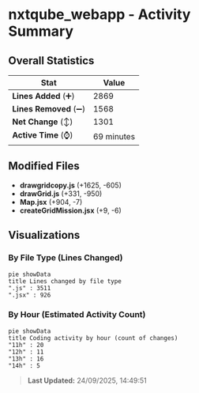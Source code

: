 # nxtqube_webapp - Activity Summary 

## Overall Statistics

| Stat                   | Value                                                             |
| ---------------------- | ----------------------------------------------------------------- |
| **Lines Added** (➕)   | 2869                                          |
| **Lines Removed** (➖) | 1568                                        |
| **Net Change** (↕)    | 1301                |
| **Active Time** (⌚)   | 69 minutes |


## Modified Files
- **drawgridcopy.js** (+1625, -605)
- **drawGrid.js** (+331, -950)
- **Map.jsx** (+904, -7)
- **createGridMission.jsx** (+9, -6)

## Visualizations

### By File Type (Lines Changed)

```mermaid
pie showData
title Lines changed by file type
".js" : 3511
".jsx" : 926
```

### By Hour (Estimated Activity Count)

```mermaid
pie showData
title Coding activity by hour (count of changes)
"11h" : 20
"12h" : 11
"13h" : 16
"14h" : 5
```


> **Last Updated:** 24/09/2025, 14:49:51
